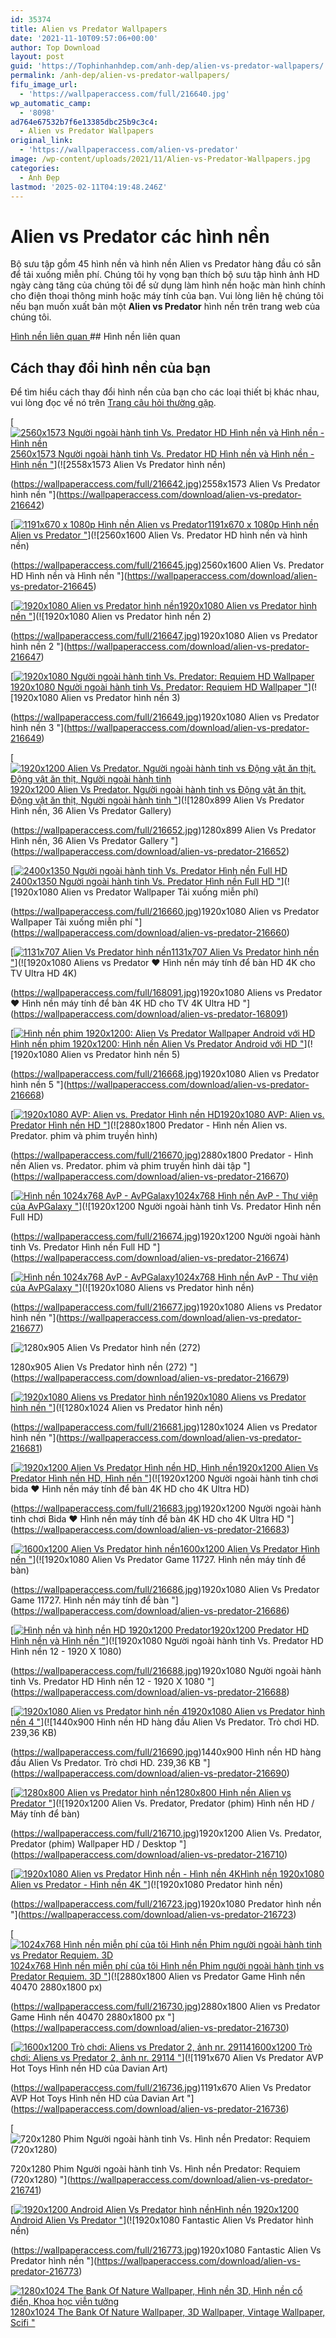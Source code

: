```yaml
---
id: 35374
title: Alien vs Predator Wallpapers
date: '2021-11-10T09:57:06+00:00'
author: Top Download
layout: post
guid: 'https://Tophinhanhdep.com/anh-dep/alien-vs-predator-wallpapers/'
permalink: /anh-dep/alien-vs-predator-wallpapers/
fifu_image_url:
  - 'https://wallpaperaccess.com/full/216640.jpg'
wp_automatic_camp:
  - '8098'
ad764e67532b7f6e13385dbc25b9c3c4:
  - Alien vs Predator Wallpapers
original_link:
  - 'https://wallpaperaccess.com/alien-vs-predator'
image: /wp-content/uploads/2021/11/Alien-vs-Predator-Wallpapers.jpg
categories:
  - Ảnh Đẹp
lastmod: '2025-02-11T04:19:48.246Z'
---
```

# Alien vs Predator các hình nền

Bộ sưu tập gồm 45 hình nền và hình nền Alien vs Predator hàng đầu có sẵn để tải xuống miễn phí. Chúng tôi hy vọng bạn thích bộ sưu tập hình ảnh HD ngày càng tăng của chúng tôi để sử dụng làm hình nền hoặc màn hình chính cho điện thoại thông minh hoặc máy tính của bạn. Vui lòng liên hệ chúng tôi nếu bạn muốn xuất bản một **Alien vs Predator** hình nền trên trang web của chúng tôi.

[Hình nền liên quan ](#related) ## Hình nền liên quan

## Cách thay đổi hình nền của bạn

Để tìm hiểu cách thay đổi hình nền của bạn cho các loại thiết bị khác nhau, vui lòng đọc về nó trên [Trang câu hỏi thường gặp](https://tophinhanhdep.com/faq/).

  
[[![2560x1573 Người ngoài hành tinh Vs.  Predator HD Hình nền và Hình nền - Hình nền](https://wallpaperaccess.com/full/216640.jpg)2560x1573 Người ngoài hành tinh Vs. Predator HD Hình nền và Hình nền - Hình nền "](https://wallpaperaccess.com/download/alien-vs-predator-216640)](![2558x1573 Alien Vs Predator hình nền)

(https://wallpaperaccess.com/full/216642.jpg)2558x1573 Alien Vs Predator hình nền "](https://wallpaperaccess.com/download/alien-vs-predator-216642)

[[![1191x670 x 1080p Hình nền Alien vs Predator](https://wallpaperaccess.com/full/216644.jpg)1191x670 x 1080p Hình nền Alien vs Predator "](https://wallpaperaccess.com/download/alien-vs-predator-216644)](![2560x1600 Alien Vs.  Predator HD hình nền và hình nền)

(https://wallpaperaccess.com/full/216645.jpg)2560x1600 Alien Vs. Predator HD Hình nền và Hình nền "](https://wallpaperaccess.com/download/alien-vs-predator-216645)

[[![1920x1080 Alien vs Predator hình nền](https://wallpaperaccess.com/full/216646.jpg)1920x1080 Alien vs Predator hình nền "](https://wallpaperaccess.com/download/alien-vs-predator-216646)](![1920x1080 Alien vs Predator hình nền 2)

(https://wallpaperaccess.com/full/216647.jpg)1920x1080 Alien vs Predator hình nền 2 "](https://wallpaperaccess.com/download/alien-vs-predator-216647)

[[![1920x1080 Người ngoài hành tinh Vs.  Predator: Requiem HD Wallpaper](https://wallpaperaccess.com/full/216648.jpg)1920x1080 Người ngoài hành tinh Vs. Predator: Requiem HD Wallpaper "](https://wallpaperaccess.com/download/alien-vs-predator-216648)](![1920x1080 Alien vs Predator hình nền 3)

(https://wallpaperaccess.com/full/216649.jpg)1920x1080 Alien vs Predator hình nền 3 "](https://wallpaperaccess.com/download/alien-vs-predator-216649)

[[![1920x1200 Alien Vs Predator.  Người ngoài hành tinh vs Động vật ăn thịt.  Động vật ăn thịt, Người ngoài hành tinh](https://wallpaperaccess.com/full/216650.jpg)1920x1200 Alien Vs Predator. Người ngoài hành tinh vs Động vật ăn thịt. Động vật ăn thịt, Người ngoài hành tinh "](https://wallpaperaccess.com/download/alien-vs-predator-216650)](![1280x899 Alien Vs Predator Hình nền, 36 Alien Vs Predator Gallery)

(https://wallpaperaccess.com/full/216652.jpg)1280x899 Alien Vs Predator Hình nền, 36 Alien Vs Predator Gallery "](https://wallpaperaccess.com/download/alien-vs-predator-216652)

[[![2400x1350 Người ngoài hành tinh Vs.  Predator Hình nền Full HD](https://wallpaperaccess.com/full/216653.png)2400x1350 Người ngoài hành tinh Vs. Predator Hình nền Full HD "](https://wallpaperaccess.com/download/alien-vs-predator-216653)](![1920x1080 Alien vs Predator Wallpaper Tải xuống miễn phí)

(https://wallpaperaccess.com/full/216660.jpg)1920x1080 Alien vs Predator Wallpaper Tải xuống miễn phí "](https://wallpaperaccess.com/download/alien-vs-predator-216660)

[[![1131x707 Alien Vs Predator hình nền](https://wallpaperaccess.com/full/216662.jpg)1131x707 Alien Vs Predator hình nền "](https://wallpaperaccess.com/download/alien-vs-predator-216662)](![1920x1080 Aliens vs Predator ❤ Hình nền máy tính để bàn HD 4K cho TV Ultra HD 4K)

(https://wallpaperaccess.com/full/168091.jpg)1920x1080 Aliens vs Predator ❤ Hình nền máy tính để bàn 4K HD cho TV 4K Ultra HD "](https://wallpaperaccess.com/download/alien-vs-predator-168091)

[[![Hình nền phim 1920x1200: Alien Vs Predator Wallpaper Android với HD](https://wallpaperaccess.com/full/216664.jpg)Hình nền phim 1920x1200: Hình nền Alien Vs Predator Android với HD "](https://wallpaperaccess.com/download/alien-vs-predator-216664)](![1920x1080 Alien vs Predator hình nền 5)

(https://wallpaperaccess.com/full/216668.jpg)1920x1080 Alien vs Predator hình nền 5 "](https://wallpaperaccess.com/download/alien-vs-predator-216668)

[[![1920x1080 AVP: Alien vs. Predator Hình nền HD](https://wallpaperaccess.com/full/216669.jpg)1920x1080 AVP: Alien vs. Predator Hình nền HD "](https://wallpaperaccess.com/download/alien-vs-predator-216669)](![2880x1800 Predator - Hình nền Alien vs. Predator.  phim và phim truyền hình)

(https://wallpaperaccess.com/full/216670.jpg)2880x1800 Predator - Hình nền Alien vs. Predator. phim và phim truyền hình dài tập "](https://wallpaperaccess.com/download/alien-vs-predator-216670)

[[![Hình nền 1024x768 AvP - AvPGalaxy](https://wallpaperaccess.com/full/216672.jpg)1024x768 Hình nền AvP - Thư viện của AvPGalaxy "](https://wallpaperaccess.com/download/alien-vs-predator-216672)](![1920x1200 Người ngoài hành tinh Vs.  Predator Hình nền Full HD)

(https://wallpaperaccess.com/full/216674.jpg)1920x1200 Người ngoài hành tinh Vs. Predator Hình nền Full HD "](https://wallpaperaccess.com/download/alien-vs-predator-216674)

[[![Hình nền 1024x768 AvP - AvPGalaxy](https://wallpaperaccess.com/full/216675.jpg)1024x768 Hình nền AvP - Thư viện của AvPGalaxy "](https://wallpaperaccess.com/download/alien-vs-predator-216675)](![1920x1080 Aliens vs Predator hình nền)

(https://wallpaperaccess.com/full/216677.jpg)1920x1080 Aliens vs Predator hình nền "](https://wallpaperaccess.com/download/alien-vs-predator-216677)

[![1280x905 Alien Vs Predator hình nền (272)](https://wallpaperaccess.com/full/216679.jpg)

1280x905 Alien Vs Predator hình nền (272) "](https://wallpaperaccess.com/download/alien-vs-predator-216679)

[[![1920x1080 Aliens vs Predator hình nền](https://wallpaperaccess.com/full/216680.jpg)1920x1080 Aliens vs Predator hình nền "](https://wallpaperaccess.com/download/alien-vs-predator-216680)](![1280x1024 Alien vs Predator hình nền)

(https://wallpaperaccess.com/full/216681.jpg)1280x1024 Alien vs Predator hình nền "](https://wallpaperaccess.com/download/alien-vs-predator-216681)

[[![1920x1200 Alien Vs Predator Hình nền HD, Hình nền](https://wallpaperaccess.com/full/216682.jpg)1920x1200 Alien Vs Predator Hình nền HD, Hình nền "](https://wallpaperaccess.com/download/alien-vs-predator-216682)](![1920x1200 Người ngoài hành tinh chơi bida ❤ Hình nền máy tính để bàn 4K HD cho 4K Ultra HD)

(https://wallpaperaccess.com/full/216683.jpg)1920x1200 Người ngoài hành tinh chơi Bida ❤ Hình nền máy tính để bàn 4K HD cho 4K Ultra HD "](https://wallpaperaccess.com/download/alien-vs-predator-216683)

[[![1600x1200 Alien Vs Predator hình nền](https://wallpaperaccess.com/full/216684.jpg)1600x1200 Alien Vs Predator Hình nền "](https://wallpaperaccess.com/download/alien-vs-predator-216684)](![1920x1080 Alien Vs Predator Game 11727. Hình nền máy tính để bàn)

(https://wallpaperaccess.com/full/216686.jpg)1920x1080 Alien Vs Predator Game 11727. Hình nền máy tính để bàn "](https://wallpaperaccess.com/download/alien-vs-predator-216686)

[[![Hình nền và hình nền HD 1920x1200 Predator](https://wallpaperaccess.com/full/216687.jpg)1920x1200 Predator HD Hình nền và Hình nền "](https://wallpaperaccess.com/download/alien-vs-predator-216687)](![1920x1080 Người ngoài hành tinh Vs.  Predator HD Hình nền 12 - 1920 X 1080)

(https://wallpaperaccess.com/full/216688.jpg)1920x1080 Người ngoài hành tinh Vs. Predator HD Hình nền 12 - 1920 X 1080 "](https://wallpaperaccess.com/download/alien-vs-predator-216688)

[[![1920x1080 Alien vs Predator hình nền 4](https://wallpaperaccess.com/full/216689.jpg)1920x1080 Alien vs Predator hình nền 4 "](https://wallpaperaccess.com/download/alien-vs-predator-216689)](![1440x900 Hình nền HD hàng đầu Alien Vs Predator.  Trò chơi HD.  239,36 KB)

(https://wallpaperaccess.com/full/216690.jpg)1440x900 Hình nền HD hàng đầu Alien Vs Predator. Trò chơi HD. 239,36 KB "](https://wallpaperaccess.com/download/alien-vs-predator-216690)

[[![1280x800 Alien vs Predator hình nền](https://wallpaperaccess.com/full/216693.jpg)1280x800 Hình nền Alien vs Predator "](https://wallpaperaccess.com/download/alien-vs-predator-216693)](![1920x1200 Alien Vs.  Predator, Predator (phim) Hình nền HD / Máy tính để bàn)

(https://wallpaperaccess.com/full/216710.jpg)1920x1200 Alien Vs. Predator, Predator (phim) Wallpaper HD / Desktop "](https://wallpaperaccess.com/download/alien-vs-predator-216710)

[[![1920x1080 Alien vs Predator Hình nền - Hình nền 4K](https://wallpaperaccess.com/full/216715.jpg)Hình nền 1920x1080 Alien vs Predator - Hình nền 4K "](https://wallpaperaccess.com/download/alien-vs-predator-216715)](![1920x1080 Predator hình nền)

(https://wallpaperaccess.com/full/216723.jpg)1920x1080 Predator hình nền "](https://wallpaperaccess.com/download/alien-vs-predator-216723)

[[![1024x768 Hình nền miễn phí của tôi Hình nền Phim người ngoài hành tinh vs Predator Requiem.  3D](https://wallpaperaccess.com/full/216729.jpg)1024x768 Hình nền miễn phí của tôi Hình nền Phim người ngoài hành tinh vs Predator Requiem. 3D "](https://wallpaperaccess.com/download/alien-vs-predator-216729)](![2880x1800 Alien vs Predator Game Hình nền 40470 2880x1800 px)

(https://wallpaperaccess.com/full/216730.jpg)2880x1800 Alien vs Predator Game Hình nền 40470 2880x1800 px "](https://wallpaperaccess.com/download/alien-vs-predator-216730)

[[![1600x1200 Trò chơi: Aliens vs Predator 2, ảnh nr.  29114](https://wallpaperaccess.com/full/216733.jpg)1600x1200 Trò chơi: Aliens vs Predator 2, ảnh nr. 29114 "](https://wallpaperaccess.com/download/alien-vs-predator-216733)](![1191x670 Alien Vs Predator AVP Hot Toys Hình nền HD của Davian Art)

(https://wallpaperaccess.com/full/216736.jpg)1191x670 Alien Vs Predator AVP Hot Toys Hình nền HD của Davian Art "](https://wallpaperaccess.com/download/alien-vs-predator-216736)

[![720x1280 Phim Người ngoài hành tinh Vs.  Hình nền Predator: Requiem (720x1280)](https://wallpaperaccess.com/full/216741.jpg)

720x1280 Phim Người ngoài hành tinh Vs. Hình nền Predator: Requiem (720x1280) "](https://wallpaperaccess.com/download/alien-vs-predator-216741)

[[![1920x1200 Android Alien Vs Predator hình nền](https://wallpaperaccess.com/full/216743.jpg)Hình nền 1920x1200 Android Alien Vs Predator "](https://wallpaperaccess.com/download/alien-vs-predator-216743)](![1920x1080 Fantastic Alien Vs Predator hình nền)

(https://wallpaperaccess.com/full/216773.jpg)1920x1080 Fantastic Alien Vs Predator hình nền "](https://wallpaperaccess.com/download/alien-vs-predator-216773)

[![1280x1024 The Bank Of Nature Wallpaper, Hình nền 3D, Hình nền cổ điển, Khoa học viễn tưởng](https://wallpaperaccess.com/full/216775.jpg)1280x1024 The Bank Of Nature Wallpaper, 3D Wallpaper, Vintage Wallpaper, Scifi "](https://wallpaperaccess.com/download/alien-vs-predator-216775)
